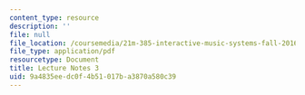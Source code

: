 ```yaml
---
content_type: resource
description: ''
file: null
file_location: /coursemedia/21m-385-interactive-music-systems-fall-2016/9a4835eedc0f4b51017ba3870a580c39_MIT21M_385F16_L3.pdf
file_type: application/pdf
resourcetype: Document
title: Lecture Notes 3
uid: 9a4835ee-dc0f-4b51-017b-a3870a580c39
---
```

